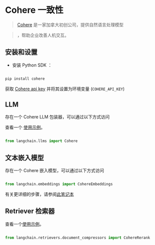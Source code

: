 # Cohere 一致性


>[Cohere](https://cohere.ai/about) 是一家加拿大初创公司，提供自然语言处理模型

>，帮助企业改善人机交互。



## 安装和设置

- 安装 Python SDK ：

```bash

pip install cohere

```



获取 [Cohere api key](https://dashboard.cohere.ai/) 并将其设置为环境变量 (`COHERE_API_KEY`)





## LLM



存在一个 Cohere LLM 包装器，可以通过以下方式访问

查看一个 [使用示例](../modules/models/llms/integrations/cohere.ipynb)。



```python

from langchain.llms import Cohere

```



## 文本嵌入模型



存在一个 Cohere 嵌入模型，可以通过以下方式访问

```python

from langchain.embeddings import CohereEmbeddings

```

有关更详细的步骤，请参阅[此笔记本](../modules/models/text_embedding/examples/cohere.ipynb)



## Retriever 检索器



查看一个[使用示例](../modules/indexes/retrievers/examples/cohere-reranker.ipynb)。



```python

from langchain.retrievers.document_compressors import CohereRerank

```

